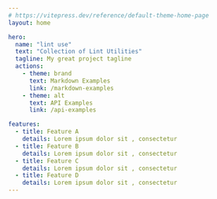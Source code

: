 ```yaml
---
# https://vitepress.dev/reference/default-theme-home-page
layout: home

hero:
  name: "lint use"
  text: "Collection of Lint Utilities"
  tagline: My great project tagline
  actions:
    - theme: brand
      text: Markdown Examples
      link: /markdown-examples
    - theme: alt
      text: API Examples
      link: /api-examples

features:
  - title: Feature A
    details: Lorem ipsum dolor sit , consectetur
  - title: Feature B
    details: Lorem ipsum dolor sit , consectetur
  - title: Feature C
    details: Lorem ipsum dolor sit , consectetur
  - title: Feature D
    details: Lorem ipsum dolor sit , consectetur
---
```


